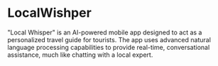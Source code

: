 # LocalWishper
"Local Whisper" is an AI-powered mobile app designed to act as a personalized travel guide for tourists. The app uses advanced natural language processing capabilities to provide real-time, conversational assistance, much like chatting with a local expert.
